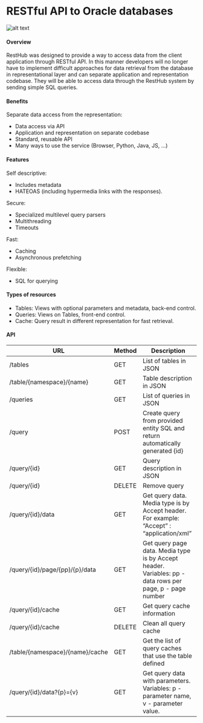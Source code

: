 RESTful API to Oracle databases
=======

![alt text](/path/img.jpg "Title")

#### Overview

RestHub was designed to provide a way to access data from the client application through RESTful API. In this manner developers will no longer have to implement difficult approaches for data retrieval from the database in representational layer and can separate application and representation codebase. They will be able to access data through the RestHub system by sending simple SQL queries.

#### Benefits

Separate data access from the representation:

- Data access via API
- Application and representation on separate codebase
- Standard, reusable API
- Many ways to use the service (Browser, Python, Java, JS, ...)

#### Features

Self descriptive:

- Includes metadata
- HATEOAS (including hypermedia links with the responses).

Secure:

- Specialized multilevel query parsers
- Multithreading
- Timeouts

Fast:

- Caching
- Asynchronous prefetching

Flexible:

- SQL for querying

#### Types of resources

- Tables: Views with optional parameters and metadata, back-end control.
- Queries: Views on Tables, front-end control.
- Cache: Query result in different representation for fast retrieval.

#### API

| URL | Method | Description |
|-----|--------|-------------|
| /tables | GET | List of tables in JSON |
| /table/{namespace}/{name} | GET | Table description in JSON |
| /queries | GET | List of queries in JSON |
| /query | POST | Create query from provided entity SQL and return automatically generated {id} |
| /query/{id} | GET | Query description in JSON |
| /query/{id} | DELETE | Remove query |
| /query/{id}/data | GET | Get query data. Media type is by Accept header. For example: “Accept” : “application/xml” |
| /query/{id}/page/{pp}/{p}/data | GET | Get query page data. Media type is by Accept header. Variables: pp - data rows per page, p - page number |
| /query/{id}/cache | GET | Get query cache information |
| /query/{id}/cache | DELETE | Clean all query cache |
| /table/{namespace}/{name}/cache | GET | Get the list of query caches that use the table defined |
| /query/{id}/data?{p}={v} | GET | Get query data with parameters. Variables: p - parameter name, v - parameter value. |
